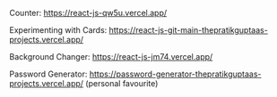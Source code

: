 Counter:
https://react-js-qw5u.vercel.app/

Experimenting with Cards:
https://react-js-git-main-thepratikguptaas-projects.vercel.app/

Background Changer:
https://react-js-jm74.vercel.app/

Password Generator:
https://password-generator-thepratikguptaas-projects.vercel.app/ (personal favourite)
